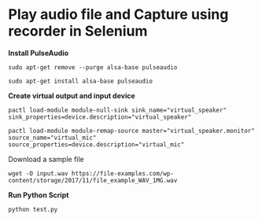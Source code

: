 # Play audio file and Capture using recorder in Selenium

**Install PulseAudio**


`sudo apt-get remove --purge alsa-base pulseaudio`

`sudo apt-get install alsa-base pulseaudio`


**Create virtual output and input device**

`pactl load-module module-null-sink sink_name="virtual_speaker" sink_properties=device.description="virtual_speaker"`

`pactl load-module module-remap-source master="virtual_speaker.monitor" source_name="virtual_mic" source_properties=device.description="virtual_mic"`

Download a sample file

`wget -O input.wav https://file-examples.com/wp-content/storage/2017/11/file_example_WAV_1MG.wav`

**Run Python Script**

`python test.py`

